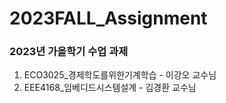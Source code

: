 # 2023FALL_Assignment
### 2023년 가을학기 수업 과제
1. ECO3025_경제학도를위한기계학습 - 이강오 교수님
2. EEE4168_임베디드시스템설계 - 김경환 교수님
